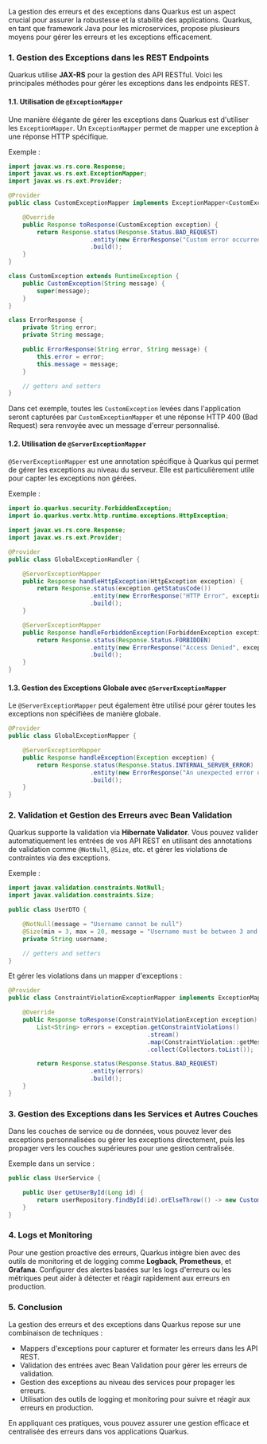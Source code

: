 La gestion des erreurs et des exceptions dans Quarkus est un aspect crucial pour assurer la robustesse et la stabilité des applications. Quarkus, en tant que framework Java pour les microservices, propose plusieurs moyens pour gérer les erreurs et les exceptions efficacement.

### 1. Gestion des Exceptions dans les REST Endpoints

Quarkus utilise **JAX-RS** pour la gestion des API RESTful. Voici les principales méthodes pour gérer les exceptions dans les endpoints REST.

#### 1.1. Utilisation de `@ExceptionMapper`
Une manière élégante de gérer les exceptions dans Quarkus est d'utiliser les `ExceptionMapper`. Un `ExceptionMapper` permet de mapper une exception à une réponse HTTP spécifique.

Exemple :

```java
import javax.ws.rs.core.Response;
import javax.ws.rs.ext.ExceptionMapper;
import javax.ws.rs.ext.Provider;

@Provider
public class CustomExceptionMapper implements ExceptionMapper<CustomException> {

    @Override
    public Response toResponse(CustomException exception) {
        return Response.status(Response.Status.BAD_REQUEST)
                       .entity(new ErrorResponse("Custom error occurred", exception.getMessage()))
                       .build();
    }
}

class CustomException extends RuntimeException {
    public CustomException(String message) {
        super(message);
    }
}

class ErrorResponse {
    private String error;
    private String message;

    public ErrorResponse(String error, String message) {
        this.error = error;
        this.message = message;
    }

    // getters and setters
}
```

Dans cet exemple, toutes les `CustomException` levées dans l'application seront capturées par `CustomExceptionMapper` et une réponse HTTP 400 (Bad Request) sera renvoyée avec un message d'erreur personnalisé.

#### 1.2. Utilisation de `@ServerExceptionMapper`
`@ServerExceptionMapper` est une annotation spécifique à Quarkus qui permet de gérer les exceptions au niveau du serveur. Elle est particulièrement utile pour capter les exceptions non gérées.

Exemple :

```java
import io.quarkus.security.ForbiddenException;
import io.quarkus.vertx.http.runtime.exceptions.HttpException;

import javax.ws.rs.core.Response;
import javax.ws.rs.ext.Provider;

@Provider
public class GlobalExceptionHandler {

    @ServerExceptionMapper
    public Response handleHttpException(HttpException exception) {
        return Response.status(exception.getStatusCode())
                       .entity(new ErrorResponse("HTTP Error", exception.getMessage()))
                       .build();
    }

    @ServerExceptionMapper
    public Response handleForbiddenException(ForbiddenException exception) {
        return Response.status(Response.Status.FORBIDDEN)
                       .entity(new ErrorResponse("Access Denied", exception.getMessage()))
                       .build();
    }
}
```

#### 1.3. Gestion des Exceptions Globale avec `@ServerExceptionMapper`
Le `@ServerExceptionMapper` peut également être utilisé pour gérer toutes les exceptions non spécifiées de manière globale.

```java
@Provider
public class GlobalExceptionMapper {

    @ServerExceptionMapper
    public Response handleException(Exception exception) {
        return Response.status(Response.Status.INTERNAL_SERVER_ERROR)
                       .entity(new ErrorResponse("An unexpected error occurred", exception.getMessage()))
                       .build();
    }
}
```

### 2. Validation et Gestion des Erreurs avec Bean Validation

Quarkus supporte la validation via **Hibernate Validator**. Vous pouvez valider automatiquement les entrées de vos API REST en utilisant des annotations de validation comme `@NotNull`, `@Size`, etc. et gérer les violations de contraintes via des exceptions.

Exemple :

```java
import javax.validation.constraints.NotNull;
import javax.validation.constraints.Size;

public class UserDTO {

    @NotNull(message = "Username cannot be null")
    @Size(min = 3, max = 20, message = "Username must be between 3 and 20 characters")
    private String username;

    // getters and setters
}
```

Et gérer les violations dans un mapper d'exceptions :

```java
@Provider
public class ConstraintViolationExceptionMapper implements ExceptionMapper<ConstraintViolationException> {

    @Override
    public Response toResponse(ConstraintViolationException exception) {
        List<String> errors = exception.getConstraintViolations()
                                       .stream()
                                       .map(ConstraintViolation::getMessage)
                                       .collect(Collectors.toList());

        return Response.status(Response.Status.BAD_REQUEST)
                       .entity(errors)
                       .build();
    }
}
```

### 3. Gestion des Exceptions dans les Services et Autres Couches

Dans les couches de service ou de données, vous pouvez lever des exceptions personnalisées ou gérer les exceptions directement, puis les propager vers les couches supérieures pour une gestion centralisée.

Exemple dans un service :

```java
public class UserService {

    public User getUserById(Long id) {
        return userRepository.findById(id).orElseThrow(() -> new CustomException("User not found"));
    }
}
```

### 4. Logs et Monitoring

Pour une gestion proactive des erreurs, Quarkus intègre bien avec des outils de monitoring et de logging comme **Logback**, **Prometheus**, et **Grafana**. Configurer des alertes basées sur les logs d'erreurs ou les métriques peut aider à détecter et réagir rapidement aux erreurs en production.

### 5. Conclusion

La gestion des erreurs et des exceptions dans Quarkus repose sur une combinaison de techniques :

- Mappers d'exceptions pour capturer et formater les erreurs dans les API REST.
- Validation des entrées avec Bean Validation pour gérer les erreurs de validation.
- Gestion des exceptions au niveau des services pour propager les erreurs.
- Utilisation des outils de logging et monitoring pour suivre et réagir aux erreurs en production.

En appliquant ces pratiques, vous pouvez assurer une gestion efficace et centralisée des erreurs dans vos applications Quarkus.
